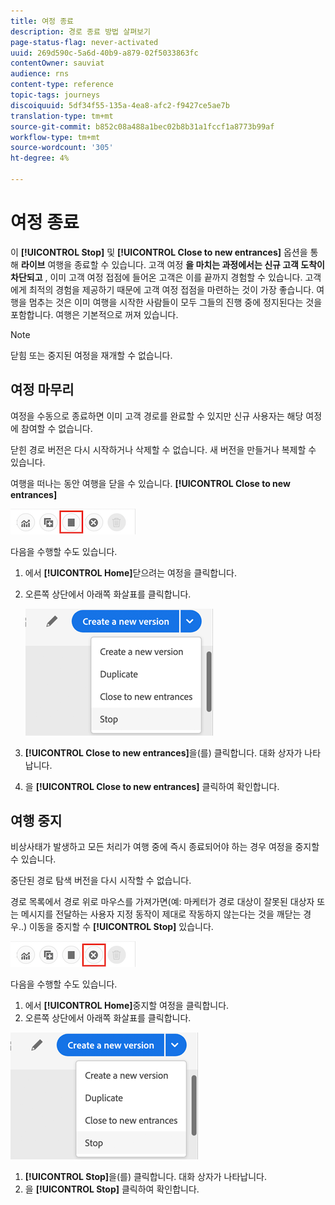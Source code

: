 ```yaml
---
title: 여정 종료
description: 경로 종료 방법 살펴보기
page-status-flag: never-activated
uuid: 269d590c-5a6d-40b9-a879-02f5033863fc
contentOwner: sauviat
audience: rns
content-type: reference
topic-tags: journeys
discoiquuid: 5df34f55-135a-4ea8-afc2-f9427ce5ae7b
translation-type: tm+mt
source-git-commit: b852c08a488a1bec02b8b31a1fccf1a8773b99af
workflow-type: tm+mt
source-wordcount: '305'
ht-degree: 4%

---
```



# 여정 종료

이 **[!UICONTROL Stop]** 및 **[!UICONTROL Close to new entrances]** 옵션을 통해 **라이브** 여행을 종료할 수 있습니다. 고객 여정 **을 마치는 과정에서는 신규 고객 도착이 차단되고** , 이미 고객 여정 접점에 들어온 고객은 이를 끝까지 경험할 수 있습니다. 고객에게 최적의 경험을 제공하기 때문에 고객 여정 접점을 마련하는 것이 가장 좋습니다. 여행을 멈추는 것은 이미 여행을 시작한 사람들이 모두 그들의 진행 중에 정지된다는 것을 포함합니다. 여행은 기본적으로 꺼져 있습니다.

>[!NOTE]
>
>닫힘 또는 중지된 여정을 재개할 수 없습니다.

## 여정 마무리

여정을 수동으로 종료하면 이미 고객 경로를 완료할 수 있지만 신규 사용자는 해당 여정에 참여할 수 없습니다.

닫힌 경로 버전은 다시 시작하거나 삭제할 수 없습니다. 새 버전을 만들거나 복제할 수 있습니다.

여행을 떠나는 동안 여행을 닫을 수 있습니다. **[!UICONTROL Close to new entrances]**

![](../assets/do-not-localize/journey-finish-quick-action.png)

다음을 수행할 수도 있습니다.

1. 에서 **[!UICONTROL Home]**&#x200B;닫으려는 여정을 클릭합니다.
1. 오른쪽 상단에서 아래쪽 화살표를 클릭합니다.

   ![](../assets/finish_drop_down_list.png)

1. **[!UICONTROL Close to new entrances]**&#x200B;을(를) 클릭합니다. 대화 상자가 나타납니다.
1. 을 **[!UICONTROL Close to new entrances]** 클릭하여 확인합니다.

## 여행 중지

비상사태가 발생하고 모든 처리가 여행 중에 즉시 종료되어야 하는 경우 여정을 중지할 수 있습니다.

중단된 경로 탐색 버전을 다시 시작할 수 없습니다.

경로 목록에서 경로 위로 마우스를 가져가면(예: 마케터가 경로 대상이 잘못된 대상자 또는 메시지를 전달하는 사용자 지정 동작이 제대로 작동하지 않는다는 것을 깨닫는 경우..) 이동을 중지할 수 **[!UICONTROL Stop]** 있습니다.

![](../assets/do-not-localize/journey-stop-quick-action.png)

다음을 수행할 수도 있습니다.

1. 에서 **[!UICONTROL Home]**&#x200B;중지할 여정을 클릭합니다.
1. 오른쪽 상단에서 아래쪽 화살표를 클릭합니다.

![](../assets/finish_drop_down_list.png)

1. **[!UICONTROL Stop]**&#x200B;을(를) 클릭합니다. 대화 상자가 나타납니다.
1. 을 **[!UICONTROL Stop]** 클릭하여 확인합니다.
